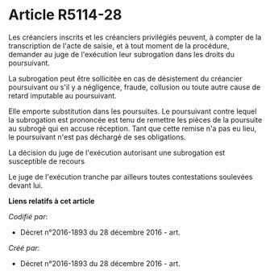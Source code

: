 # Article R5114-28

Les créanciers inscrits et les créanciers privilégiés peuvent, à compter de la transcription de l'acte de saisie, et à tout
moment de la procédure, demander au juge de l'exécution leur subrogation dans les droits du poursuivant.

La subrogation peut être sollicitée en cas de désistement du créancier poursuivant ou s'il y a négligence, fraude, collusion
ou toute autre cause de retard imputable au poursuivant.

Elle emporte substitution dans les poursuites. Le poursuivant contre lequel la subrogation est prononcée est tenu de remettre
les pièces de la poursuite au subrogé qui en accuse réception. Tant que cette remise n'a pas eu lieu, le poursuivant n'est
pas déchargé de ses obligations.

La décision du juge de l'exécution autorisant une subrogation est susceptible de recours

Le juge de l'exécution tranche par ailleurs toutes contestations soulevées devant lui.

**Liens relatifs à cet article**

_Codifié par_:

  - Décret n°2016-1893 du 28 décembre 2016 - art.

_Créé par_:

  - Décret n°2016-1893 du 28 décembre 2016 - art.

